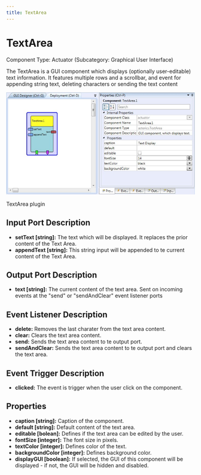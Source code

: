 ```yaml
---
title: TextArea
---
```


# TextArea

Component Type: Actuator (Subcategory: Graphical User Interface)

The TextArea is a GUI component which displays (optionally user-editable) text information. It features multiple rows and a scrollbar, and event for appending string text, deleting characters or sending the text content

![Screenshot: TextArea plugin](./img/TextArea.jpg "Screenshot: TextArea plugin")

TextArea plugin

## Input Port Description

- **setText \[string\]:** The text which will be displayed. It replaces the prior content of the Text Area.
- **appendText \[string\]:** This string input will be appended to te current content of the Text Area.

## Output Port Description

- **text \[string\]:** The current content of the text area. Sent on incoming events at the "send" or "sendAndClear" event listener ports

## Event Listener Description

- **delete:** Removes the last charater from the text area content.
- **clear:** Clears the text area content.
- **send:** Sends the text area content to te output port.
- **sendAndClear:** Sends the text area content to te output port and clears the text area.

## Event Trigger Description

- **clicked:** The event is trigger when the user click on the component.

## Properties

- **caption \[string\]:** Caption of the component.
- **default \[string\]:** Default content of the text area.
- **editable \[bolean\]:** Defines if the text area can be edited by the user.
- **fontSize \[integer\]:** The font size in pixels.
- **textColor \[integer\]:** Defines color of the text.
- **backgroundColor \[integer\]:** Defines background color.
- **displayGUI \[boolean\]:** If selected, the GUI of this component will be displayed - if not, the GUI will be hidden and disabled.
